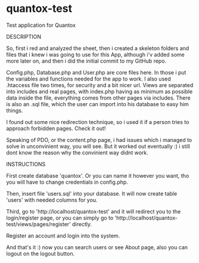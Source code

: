 # quantox-test
Test application for Quantox

DESCRIPTION

  So, first i red and analyzed the sheet, then i created a skeleton folders and files that i knew i was going to use
  for this App, although i'v added some more later on, and then i did the initial commit to my GitHub repo.

  Config.php, Database.php and User.php are core files here. In those i put the variables and functions needed for the
  app to work. I also used .htaccess file two times, for security and a bit nicer url. Views are separated into includes
  and real pages, with index.php having as minimum as possible data inside the file, everything comes from other pages
  via includes. There is also an .sql file, which the user can import into his database to easy him things.

  I found out some nice redirection technique, so i used it if a person tries to approach forbidden pages. Check it out!

  Speaking of PDO, or the content.php page, i had issues which i managed to solve in unconvinient way, you will see.
  But it worked out eventually :) i still dont know the reason why the convinient way didnt work.
  
  INSTRUCTIONS
  
  First create database 'quantox'. Or you can name it however you want, tho you will have to change credentials in config.php.

  Then, insert file 'users.sql' into your database. It will now create table 'users' with needed columns for you.

  Third, go to 'http://localhost/quantox-test' and it will redirect you to the login/register page, or you can simply
  go to 'http://localhost/quantox-test/views/pages/register' directly.

  Register an account and login into the system.

  And that's it :) now you can search users or see About page, also you can logout on the logout button.
